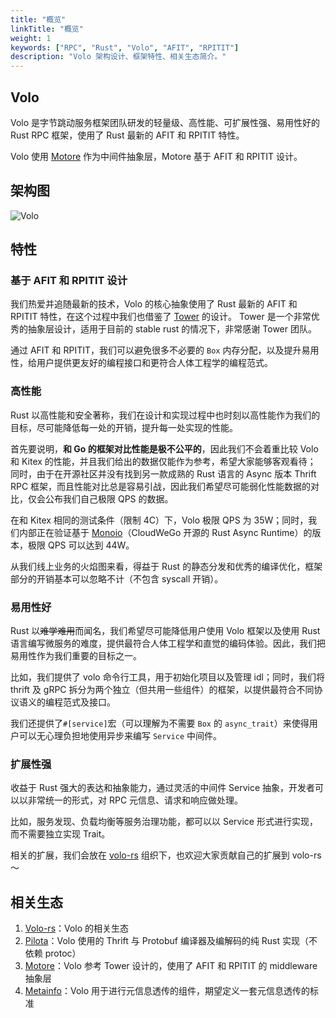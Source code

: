 ```yaml
---
title: "概览"
linkTitle: "概览"
weight: 1
keywords: ["RPC", "Rust", "Volo", "AFIT", "RPITIT"]
description: "Volo 架构设计、框架特性、相关生态简介。"
---
```


## Volo

Volo 是字节跳动服务框架团队研发的轻量级、高性能、可扩展性强、易用性好的 Rust RPC 框架，使用了 Rust 最新的 AFIT 和 RPITIT 特性。

Volo 使用 [Motore](https://github.com/cloudwego/motore) 作为中间件抽象层，Motore 基于 AFIT 和 RPITIT 设计。

## 架构图

![Volo](/img/docs/volo.png)

## 特性

### 基于 AFIT 和 RPITIT 设计

我们热爱并追随最新的技术，Volo 的核心抽象使用了 Rust 最新的 AFIT 和 RPITIT 特性，在这个过程中我们也借鉴了 [Tower](https://github.com/tower-rs/tower) 的设计。
Tower 是一个非常优秀的抽象层设计，适用于目前的 stable rust 的情况下，非常感谢 Tower 团队。

通过 AFIT 和 RPITIT，我们可以避免很多不必要的 `Box` 内存分配，以及提升易用性，给用户提供更友好的编程接口和更符合人体工程学的编程范式。

### 高性能

Rust 以高性能和安全著称，我们在设计和实现过程中也时刻以高性能作为我们的目标，尽可能降低每一处的开销，提升每一处实现的性能。

首先要说明，**和 Go 的框架对比性能是极不公平的**，因此我们不会着重比较 Volo 和 Kitex 的性能，并且我们给出的数据仅能作为参考，希望大家能够客观看待；
同时，由于在开源社区并没有找到另一款成熟的 Rust 语言的 Async 版本 Thrift RPC 框架，而且性能对比总是容易引战，因此我们希望尽可能弱化性能数据的对比，仅会公布我们自己极限 QPS 的数据。

在和 Kitex 相同的测试条件（限制 4C）下，Volo 极限 QPS 为 35W；同时，我们内部正在验证基于 [Monoio](https://github.com/bytedance/monoio)（CloudWeGo 开源的 Rust Async Runtime）的版本，极限 QPS 可以达到 44W。

从我们线上业务的火焰图来看，得益于 Rust 的静态分发和优秀的编译优化，框架部分的开销基本可以忽略不计（不包含 syscall 开销）。

### 易用性好

Rust 以~~难学难用~~而闻名，我们希望尽可能降低用户使用 Volo 框架以及使用 Rust 语言编写微服务的难度，提供最符合人体工程学和直觉的编码体验。因此，我们把易用性作为我们重要的目标之一。

比如，我们提供了 volo 命令行工具，用于初始化项目以及管理 idl；同时，我们将 thrift 及 gRPC 拆分为两个独立（但共用一些组件）的框架，以提供最符合不同协议语义的编程范式及接口。

我们还提供了`#[service]`宏（可以理解为不需要 `Box` 的 `async_trait`）来使得用户可以无心理负担地使用异步来编写 `Service` 中间件。

### 扩展性强

收益于 Rust 强大的表达和抽象能力，通过灵活的中间件 Service 抽象，开发者可以以非常统一的形式，对 RPC 元信息、请求和响应做处理。

比如，服务发现、负载均衡等服务治理功能，都可以以 Service 形式进行实现，而不需要独立实现 Trait。

相关的扩展，我们会放在 [volo-rs](http://github.com/volo-rs) 组织下，也欢迎大家贡献自己的扩展到 volo-rs～

## 相关生态

1. [Volo-rs](http://github.com/volo-rs)：Volo 的相关生态
2. [Pilota](https://github.com/cloudwego/pilota)：Volo 使用的 Thrift 与 Protobuf 编译器及编解码的纯 Rust 实现（不依赖 protoc）
3. [Motore](https://github.com/cloudwego/motore)：Volo 参考 Tower 设计的，使用了 AFIT 和 RPITIT 的 middleware 抽象层
4. [Metainfo](https://github.com/cloudwego/metainfo)：Volo 用于进行元信息透传的组件，期望定义一套元信息透传的标准
